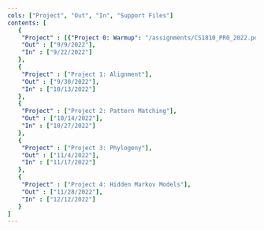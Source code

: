 ```yaml
---
cols: ["Project", "Out", "In", "Support Files"]
contents: [
   {
    "Project" : [{"Project 0: Warmup": "/assignments/CS1810_PR0_2022.pdf"}],
    "Out" : ["9/9/2022"],
    "In" : ["9/22/2022"]
   },
   {
    "Project" : ["Project 1: Alignment"],
    "Out" : ["9/30/2022"],
    "In" : ["10/13/2022"]
   },
   {
    "Project" : ["Project 2: Pattern Matching"],
    "Out" : ["10/14/2022"],
    "In" : ["10/27/2022"]
   },
   {
    "Project" : ["Project 3: Phylogeny"],
    "Out" : ["11/4/2022"],
    "In" : ["11/17/2022"]
   },
   {
    "Project" : ["Project 4: Hidden Markov Models"],
    "Out" : ["11/28/2022"],
    "In" : ["12/12/2022"]
   }
]
---
```

<!-- the link format: {"Project 1: Alignment": "https://google.com"} -->